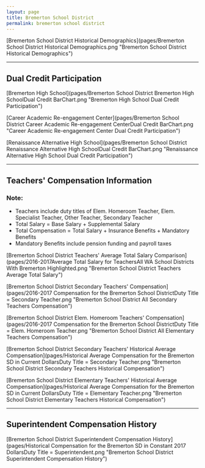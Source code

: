 ```yaml
---
layout: page
title: Bremerton School District
permalink: bremerton school district
---
```



[Bremerton School District Historical Demographics](pages/Bremerton School District Historical Demographics.png "Bremerton School District Historical Demographics")

___

## Dual Credit Participation

[Bremerton High School](pages/Bremerton School District Bremerton High SchoolDual Credit BarChart.png "Bremerton High School Dual Credit Participation")

[Career   Academic Re-engagement Center](pages/Bremerton School District Career   Academic Re-engagement CenterDual Credit BarChart.png "Career   Academic Re-engagement Center Dual Credit Participation")

[Renaissance Alternative High School](pages/Bremerton School District Renaissance Alternative High SchoolDual Credit BarChart.png "Renaissance Alternative High School Dual Credit Participation")


___

## Teachers' Compensation Information
### Note:
- Teachers include duty titles of Elem. Homeroom Teacher, Elem. Specialist Teacher, Other Teacher, Secondary Teacher
- Total Salary = Base Salary + Supplemental Salary
- Total Compensation = Total Salary + Insurance Benefits + Mandatory Benefits
- Mandatory Benefits include pension funding and payroll taxes

[Bremerton School District Teachers' Average Total Salary Comparison](pages/2016-2017Average Total Salary for TeachersAll WA School Districts With Bremerton Highlighted.png "Bremerton School District Teachers Average Total Salary")

[Bremerton School District Secondary Teachers' Compensation](pages/2016-2017 Compensation for the Bremerton School DistrictDuty Title = Secondary Teacher.png "Bremerton School District All Secondary Teachers Compensation")

[Bremerton School District Elem. Homeroom Teachers' Compensation](pages/2016-2017 Compensation for the Bremerton School DistrictDuty Title = Elem. Homeroom Teacher.png "Bremerton School District All Elementary Teachers Compensation")

[Bremerton School District Secondary Teachers' Historical Average Compensation](pages/Historical Average Compensation for the Bremerton SD in Current DollarsDuty Title = Secondary Teacher.png "Bremerton School District Secondary Teachers Historical Compensation")

[Bremerton School District Elementary Teachers' Historical Average Compensation](pages/Historical Average Compensation for the Bremerton SD in Current DollarsDuty Title = Elementary Teacher.png "Bremerton School District Elementary Teachers Historical Compensation")


___

## Superintendent Compensation History

[Bremerton School District Superintendent Compensation History](pages/Historical Compensation for the Bremerton SD in Constant 2017 DollarsDuty Title = Superintendent.png "Bremerton School District Superintendent Compensation History")

